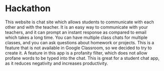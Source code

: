 # Hackathon
This website is  chat site which allows students to communicate with each other and with the teacher. It is an easy way to communicate with your teachers, and it can prompt an instant response as compared to email which takes a long time.
You can have multiple class chats for multiple classes, and you can ask questions about homework or projects. This is a feature that is not available in Google Classroom, so we decided to try to create it. A feature in this app is a profanity filter, which does not allow profane words to be typed into the chat. This is great for a student chat app, as it reduces negativity and increases productivity.

